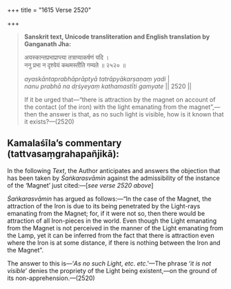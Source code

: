 +++
title = "1615 Verse 2520"

+++
> **Sanskrit text, Unicode transliteration and English translation by Ganganath Jha:** 
>
> अयस्कान्तप्रभाप्राप्त्या तत्राप्याकर्षणं यदि ।  
> ननु प्रभा न दृश्येयं कथमस्तीति गम्यते ॥ २५२० ॥ 
>
> *ayaskāntaprabhāprāptyā tatrāpyākarṣaṇaṃ yadi* \|  
> *nanu prabhā na dṛśyeyaṃ kathamastīti gamyate* \|\| 2520 \|\| 
>
> If it be urged that—“there is attraction by the magnet on account of the contact (of the iron) with the light emanating from the magnet”,—then the answer is that, as no such light is visible, how is it known that it exists?—(2520)



## Kamalaśīla’s commentary (tattvasaṃgrahapañjikā):

In the following *Text*, the Author anticipates and answers the objection that has been taken by *Śaṅkarasvāmin* against the admissibility of the instance of the ‘Magnet’ just cited:—[*see verse 2520 above*]

*Śaṅkarasvāmin* has argued as follows:—“In the case of the Magnet, the attraction of the Iron is due to its being penetrated by the Light-rays emanating from the Magnet; for, if it were not so, then there would be attraction of all Iron-pieces in the world. Even though the Light emanating from the Magnet is not perceived in the manner of the Light emanating from the Lamp, yet it can be inferred from the fact that there is attraction even where the Iron is at some distance, if there is nothing between the Iron and the Magnet”.

The answer to this is—‘*As no such Light*, *etc*. *etc*.’—The phrase ‘*it is not visible*’ denies the propriety of the Light being existent,—on the ground of its non-apprehension.—(2520)


